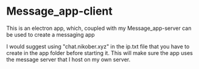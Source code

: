 # Message_app-client
This is an electron app, which, coupled with my Message_app-server can be used to create a messaging app

I would suggest using "chat.nikober.xyz" in the ip.txt file that you have to create in the app folder before starting it. This will make sure the app uses the message server that I host on my own server.
